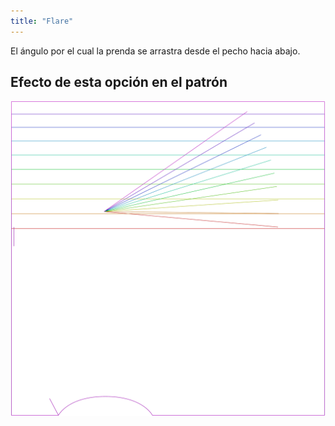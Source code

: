 ```yaml
---
title: "Flare"
---
```


El ángulo por el cual la prenda se arrastra desde el pecho hacia abajo.

## Efecto de esta opción en el patrón

![Esta imagen muestra el efecto de esta opción superponiendo varias variantes que tienen un valor diferente para esta opción](tamiko_flare_sample.svg "Effect of this option on the pattern")
